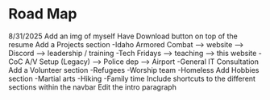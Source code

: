 # Road Map

8/31/2025
Add an img of myself
Have Download button on top of the resume
Add a Projects section
-Idaho Armored Combat
--> website
--> Discord
--> leadership / training
-Tech Fridays
--> teaching
--> this website
-CoC A/V Setup (Legacy)
--> Police dep
--> Airport
-General IT Consultation
Add a Volunteer section
-Refugees
-Worship team
-Homeless
Add Hobbies section
-Martial arts
-Hiking
-Family time
Include shortcuts to the different sections within the navbar
Edit the intro paragraph